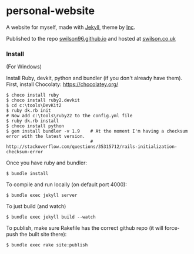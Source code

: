 personal-website
================

A website for myself, made with [Jekyll](http://jekyllrb.com/), theme by [Inc](https://sendtoinc.com).

Published to the repo [swilson96.github.io](https://github.com/swilson96/swilson96.github.io) and hosted at [swilson.co.uk](http://swilson.co.uk)

### Install

(For Windows)

Install Ruby, devkit, python and bundler (if you don't already have them). First, install Chocolaty: https://chocolatey.org/
```
$ choco install ruby
$ choco install ruby2.devkit
$ cd c:\tools\DevKit2
$ ruby dk.rb init
# Now add c:\tools\ruby22 to the config.yml file
$ ruby dk.rb install
$ choco install python
$ gem install bundler -v 1.9    # At the moment I'm having a checksum error with the latest version.
                                # http://stackoverflow.com/questions/35315712/rails-initialization-checksum-error
```

Once you have ruby and bundler:
```
$ bundle install
```

To compile and run locally (on default port 4000):
```
$ bundle exec jekyll server
```

To just build (and watch)
```
$ bundle exec jekyll build --watch
```

To publish, make sure Rakefile has the correct github repo (it will force-push the built site there):
```
$ bundle exec rake site:publish
```

